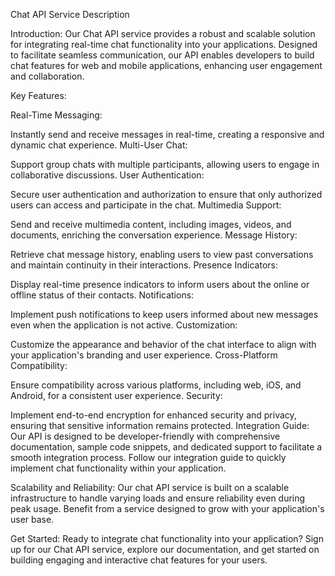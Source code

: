 Chat API Service Description

Introduction:
Our Chat API service provides a robust and scalable solution for integrating real-time chat functionality into your applications. Designed to facilitate seamless communication, our API enables developers to build chat features for web and mobile applications, enhancing user engagement and collaboration.

Key Features:

Real-Time Messaging:

Instantly send and receive messages in real-time, creating a responsive and dynamic chat experience.
Multi-User Chat:

Support group chats with multiple participants, allowing users to engage in collaborative discussions.
User Authentication:

Secure user authentication and authorization to ensure that only authorized users can access and participate in the chat.
Multimedia Support:

Send and receive multimedia content, including images, videos, and documents, enriching the conversation experience.
Message History:

Retrieve chat message history, enabling users to view past conversations and maintain continuity in their interactions.
Presence Indicators:

Display real-time presence indicators to inform users about the online or offline status of their contacts.
Notifications:

Implement push notifications to keep users informed about new messages even when the application is not active.
Customization:

Customize the appearance and behavior of the chat interface to align with your application's branding and user experience.
Cross-Platform Compatibility:

Ensure compatibility across various platforms, including web, iOS, and Android, for a consistent user experience.
Security:

Implement end-to-end encryption for enhanced security and privacy, ensuring that sensitive information remains protected.
Integration Guide:
Our API is designed to be developer-friendly with comprehensive documentation, sample code snippets, and dedicated support to facilitate a smooth integration process. Follow our integration guide to quickly implement chat functionality within your application.

Scalability and Reliability:
Our chat API service is built on a scalable infrastructure to handle varying loads and ensure reliability even during peak usage. Benefit from a service designed to grow with your application's user base.

Get Started:
Ready to integrate chat functionality into your application? Sign up for our Chat API service, explore our documentation, and get started on building engaging and interactive chat features for your users.

